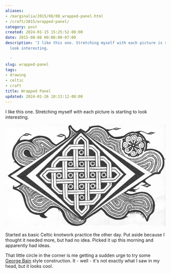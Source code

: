 ```yaml
---
aliases:
- /marginalia/2015/08/08_wrapped-panel.html
- /craft/2015/wrapped-panel/
category: post
created: 2024-01-15 15:25:52-08:00
date: 2015-08-08 00:00:00-07:00
description: 'I like this one. Stretching myself with each picture is starting to
  look interesting.

  '
slug: wrapped-panel
tags:
- drawing
- celtic
- craft
title: Wrapped Panel
updated: 2024-01-26 10:13:12-08:00
---
```


I like this one. Stretching myself with each picture is starting to look interesting.

<!--more-->

![attachments/img/2015/cover-2015-08-08.png](../../../attachments/img/2015/cover-2015-08-08.png)

Started as basic Celtic knotwork practice the other day. Put aside because I thought it needed more, but had no idea. Picked it up this morning and apparently had ideas.

That little circle in the corner is me getting a sudden urge to try some [George Bain](https://en.wikipedia.org/wiki/George_Bain_(artist)) style construction. It - well - it's not exactly what I saw in my head, but it looks cool.